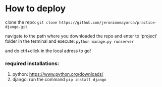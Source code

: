  # How to deploy 
   clone the repo: ```git clone https://github.com/jeronimomayorca/practice-django.git```
   
   navigate to the path where you downloaded the repo and enter to 'project' folder in the terminal and execute:
   ```python manage.py runserver```

  
  and do ctrl+click in the local adress to go!

  
  ### required installations:
  1. python: https://www.python.org/downloads/
  2. django: run the command ```pip install django```


   
 

